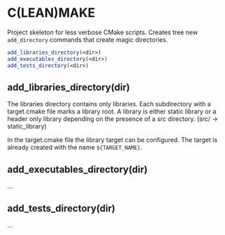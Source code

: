 C(LEAN)MAKE
===========

Project skeleton for less verbose CMake scripts.
Creates tree new ```add_directory``` commands that create magic directories.

```cmake
add_libraries_directory(<dir>)
add_executables_directory(<dir>)
add_tests_directory(<dir>)
```

add_libraries_directory(dir)
----------------------------

The libraries directory contains only libraries. Each subdirectory with a target.cmake file marks a library root.
A library is either static library or a header only library depending on the presence of a src directory. (src/ -> static_library)

In the target.cmake file the library target can be configured. The target is already created with the name ```${TARGET_NAME}```.

add_executables_directory(dir)
------------------------------

...

add_tests_directory(dir)
------------------------

...
